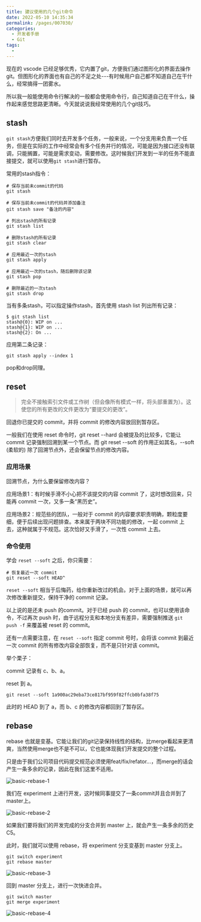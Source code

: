 ```yaml
---
title: 建议使用的几个git命令
date: 2022-05-10 14:35:34
permalink: /pages/007030/
categories:
  - 开发者手册
  - Git
tags:
  -
---
```


现在的 vscode 已经足够优秀，它内置了git，方便我们通过图形化的界面去操作git。但图形化的界面也有自己的不足之处---有时候用户自己都不知道自己在干什么，经常搞得一团雾水。

所以我一般能使用命令行解决的一般都会使用命令行，自己知道自己在干什么，操作起来感觉思路更清晰。今天就说说我经常使用的几个git技巧。

## stash

`git stash`方便我们同时去开发多个任务，一般来说，一个分支用来负责一个任务，但是在实际的工作中经常会有多个任务并行的情况，可能是因为接口还没有联调，只能搁置，可能是需求变动，需要修改。这时候我们开发到一半的任务不能直接提交，就可以使用`git stash`进行暂存。

常用的stash指令：

``` shell
# 保存当前未commit的代码
git stash

# 保存当前未commit的代码并添加备注
git stash save "备注的内容"

# 列出stash的所有记录
git stash list

# 删除stash的所有记录
git stash clear

# 应用最近一次的stash
git stash apply

# 应用最近一次的stash，随后删除该记录
git stash pop

# 删除最近的一次stash
git stash drop
```

当有多条stash，可以指定操作stash，首先使用 stash list 列出所有记录：

``` shell
$ git stash list
stash@{0}: WIP on ...
stash@{1}: WIP on ...
stash@{2}: On ...
```

应用第二条记录：

``` shell
git stash apply --index 1
```

pop和drop同理。

## reset

> 完全不接触索引文件或工作树（但会像所有模式一样，将头部重置为）。这使您的所有更改的文件更改为“要提交的更改”。

回退你已提交的 commit，并将 commit 的修改内容放回到暂存区。

一般我们在使用 reset 命令时，git reset --hard 会被提及的比较多，它能让 commit 记录强制回溯到某一个节点。而 git reset --soft 的作用正如其名，--soft (柔软的) 除了回溯节点外，还会保留节点的修改内容。

### 应用场景

回溯节点，为什么要保留修改内容？

应用场景1：有时候手滑不小心把不该提交的内容 commit 了，这时想改回来，只能再 commit 一次，又多一条“黑历史”。

应用场景2：规范些的团队，一般对于 commit 的内容要求职责明确，颗粒度要细，便于后续出现问题排查。本来属于两块不同功能的修改，一起 commit 上去，这种就属于不规范。这次恰好又手滑了，一次性 commit 上去。

### 命令使用

学会 `reset --soft` 之后，你只需要：

``` shell
# 恢复最近一次 commit
git reset --soft HEAD^
```

`reset --soft` 相当于后悔药，给你重新改过的机会。对于上面的场景，就可以再次修改重新提交，保持干净的 commit 记录。

以上说的是还未 push 的commit。对于已经 push 的 commit，也可以使用该命令，不过再次 push 时，由于远程分支和本地分支有差异，需要强制推送 `git push -f` 来覆盖被 reset 的 commit。

还有一点需要注意，在 `reset --soft` 指定 commit 号时，会将该 commit 到最近一次 commit 的所有修改内容全部恢复，而不是只针对该 commit。

举个栗子：

commit 记录有 c、b、a。

reset 到 a。

``` shell
git reset --soft 1a900ac29eba73ce817bf959f82ffcb0bfa38f75
```

此时的 HEAD 到了 a，而 b、c 的修改内容都回到了暂存区。

## rebase

rebase 也就是变基。它能让我们的git记录保持线性的结构，比merge看起来更清爽，当然使用merge也不是不可以，它也能体现我们开发提交的整个过程。

只是由于我们公司项目代码提交规范必须使用feat/fix/refator...，而merge的话会产生一条多余的记录，因此在我们这里不适用。

![basic-rebase-1](https://cdn.jsdelivr.net/gh/jimdeng92/static_1@main/basic-rebase-1.1qj3m134f5c0.webp)

我们在 experiment 上进行开发，这时候同事提交了一条commit并且合并到了master上。

![basic-rebase-2](https://cdn.jsdelivr.net/gh/jimdeng92/static_1@main/basic-rebase-2.5wqxupxk8s80.webp)

如果我们要将我们的开发完成的分支合并到 master 上，就会产生一条多余的历史 C5。

此时，我们就可以使用 rebase，将 experiment 分支变基到 master 分支上。

``` shell
git switch experiment
git rebase master
```

![basic-rebase-3](https://cdn.jsdelivr.net/gh/jimdeng92/static_1@main/basic-rebase-3.1th8swpx2h8g.webp)

回到 master 分支上，进行一次快进合并。

``` shell
git switch master
git merge experiment
```

![basic-rebase-4](https://cdn.jsdelivr.net/gh/jimdeng92/static_1@main/basic-rebase-4.30t7jtyfztk0.webp)

